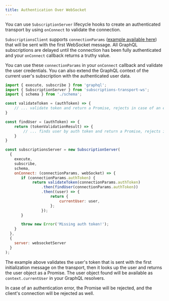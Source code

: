```yaml
---
title: Authentication Over WebSocket
---
```


You can use `SubscriptionServer` lifecycle hooks to create an authenticated transport by using `onConnect` to validate the connection.

`SubscriptionsClient` supports `connectionParams` ([example available here](/docs/react/advanced/subscriptions.html#authentication)) that will be sent with the first WebSocket message. All GraphQL subscriptions are delayed until the connection has been fully authenticated and your `onConnect` callback returns a truthy value.

You can use these `connectionParams` in your `onConnect` callback and validate the user credentials. You can also
 extend the GraphQL context of the current user's subscription with the authenticated user data.

```js
import { execute, subscribe } from 'graphql';
import { SubscriptionServer } from 'subscriptions-transport-ws';
import { schema } from './schema';

const validateToken = (authToken) => {
    // ... validate token and return a Promise, rejects in case of an error
}

const findUser = (authToken) => {
    return (tokenValidationResult) => {
        // ... finds user by auth token and return a Promise, rejects in case of an error
    }
}

const subscriptionsServer = new SubscriptionServer(
  {
    execute,
    subscribe,
    schema,
    onConnect: (connectionParams, webSocket) => {
       if (connectionParams.authToken) {
            return validateToken(connectionParams.authToken)
                .then(findUser(connectionParams.authToken))
                .then((user) => {
                    return {
                        currentUser: user,
                    };
                });
       }

       throw new Error('Missing auth token!');
    }
  },
  {
    server: websocketServer
  }
);
```

The example above validates the user's token that is sent with the first initialization message on the transport, then it looks up the user and returns the user object as a Promise. The user object found will be available as `context.currentUser` in your GraphQL resolvers.

In case of an authentication error, the Promise will be rejected, and the client's connection will be rejected as well.
